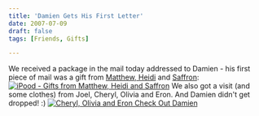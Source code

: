 ```yaml
---
title: 'Damien Gets His First Letter'
date: 2007-07-09
draft: false
tags: [Friends, Gifts]

---
```


We received a package in the mail today addressed to Damien - his first piece of mail was a gift from [Matthew, Heidi](http://mennoboy.com/matthew/) and [Saffron](http://www.mennogirl.com/saffron/): [![iPood - Gifts from Matthew, Heidi and Saffron](http://farm2.static.flickr.com/1354/764780648_b50d7f3c82_m.jpg)](http://www.flickr.com/photos/lemon/764780648/) We also got a visit (and some clothes) from Joel, Cheryl, Olivia and Eron. And Damien didn't get dropped! :) [![Cheryl, Olivia and Eron Check Out Damien](http://farm2.static.flickr.com/1437/763915659_fb98a44341_m.jpg)](http://www.flickr.com/photos/lemon/763915659/)